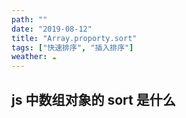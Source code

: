 ```yaml
---
path: ""
date: "2019-08-12"
title: "Array.proporty.sort"
tags: ["快速排序", "插入排序"]
weather: ☁️
---
```


## js 中数组对象的 sort 是什么
